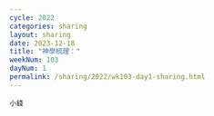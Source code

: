 ```yaml
---
cycle: 2022
categories: sharing
layout: sharing
date: 2023-12-18
title: "神學梳理："
weekNum: 103
dayNum: 1
permalink: /sharing/2022/wk103-day1-sharing.html
---
```


[](https://eccseattle.github.io/media/sharing/2022/wk103/2023-12-18-bin.m4a)

`小錢`